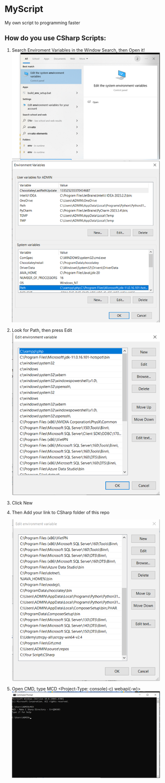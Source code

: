 # MyScript

My own script to programming faster

## How do you use CSharp Scripts:

1. Search Enviroment Variables in the Window Search, then Open it!
   ![Search](Images/image-1.png)
   ![Environment Variable](Images/image-2.png)

2. Look for Path, then press Edit
   ![Path](Images/image-3.png)

3. Click New

4. Then Add your link to CSharp folder of this repo

   ![alt text](Images/image-4.png)

5. Open CMD, type MCD <Project-Name> <Project-Type: console(-c) webapi(-w)>
   ![CMD](Images/image.png)
